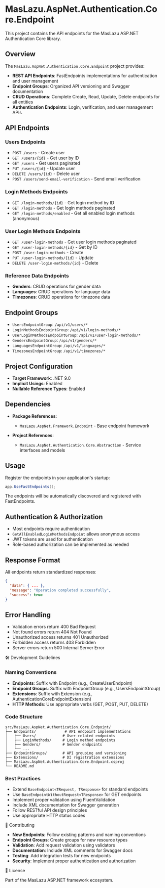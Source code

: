 # MasLazu.AspNet.Authentication.Core.Endpoint

This project contains the API endpoints for the MasLazu ASP.NET Authentication Core library.

## Overview

The `MasLazu.AspNet.Authentication.Core.Endpoint` project provides:

- **REST API Endpoints**: FastEndpoints implementations for authentication and user management
- **Endpoint Groups**: Organized API versioning and Swagger documentation
- **CRUD Operations**: Complete Create, Read, Update, Delete endpoints for all entities
- **Authentication Endpoints**: Login, verification, and user management APIs

## API Endpoints

### Users Endpoints

- `POST /users` - Create user
- `GET /users/{id}` - Get user by ID
- `GET /users` - Get users paginated
- `PUT /users/{id}` - Update user
- `DELETE /users/{id}` - Delete user
- `POST /users/send-email-verification` - Send email verification

### Login Methods Endpoints

- `GET /login-methods/{id}` - Get login method by ID
- `GET /login-methods` - Get login methods paginated
- `GET /login-methods/enabled` - Get all enabled login methods (anonymous)

### User Login Methods Endpoints

- `GET /user-login-methods` - Get user login methods paginated
- `GET /user-login-methods/{id}` - Get by ID
- `POST /user-login-methods` - Create
- `PUT /user-login-methods/{id}` - Update
- `DELETE /user-login-methods/{id}` - Delete

### Reference Data Endpoints

- **Genders**: CRUD operations for gender data
- **Languages**: CRUD operations for language data
- **Timezones**: CRUD operations for timezone data

## Endpoint Groups

- `UsersEndpointGroup`: `/api/v1/users/*`
- `LoginMethodsEndpointGroup`: `/api/v1/login-methods/*`
- `UserLoginMethodsEndpointGroup`: `/api/v1/user-login-methods/*`
- `GendersEndpointGroup`: `/api/v1/genders/*`
- `LanguagesEndpointGroup`: `/api/v1/languages/*`
- `TimezonesEndpointGroup`: `/api/v1/timezones/*`

## Project Configuration

- **Target Framework**: .NET 9.0
- **Implicit Usings**: Enabled
- **Nullable Reference Types**: Enabled

## Dependencies

- **Package References**:

  - `MasLazu.AspNet.Framework.Endpoint` - Base endpoint framework

- **Project References**:
  - `MasLazu.AspNet.Authentication.Core.Abstraction` - Service interfaces and models

## Usage

Register the endpoints in your application's startup:

```csharp
app.UseFastEndpoints();
```

The endpoints will be automatically discovered and registered with FastEndpoints.

## Authentication & Authorization

- Most endpoints require authentication
- `GetAllEnabledLoginMethodsEndpoint` allows anonymous access
- JWT tokens are used for authentication
- Role-based authorization can be implemented as needed

## Response Format

All endpoints return standardized responses:

```json
{
  "data": { ... },
  "message": "Operation completed successfully",
  "success": true
}
```

## Error Handling

- Validation errors return 400 Bad Request
- Not found errors return 404 Not Found
- Unauthorized access returns 401 Unauthorized
- Forbidden access returns 403 Forbidden
- Server errors return 500 Internal Server Error

🛠️ Development Guidelines

### Naming Conventions

- **Endpoints**: Suffix with Endpoint (e.g., CreateUserEndpoint)
- **Endpoint Groups**: Suffix with EndpointGroup (e.g., UsersEndpointGroup)
- **Extensions**: Suffix with Extension (e.g., AuthenticationCoreEndpointExtension)
- **HTTP Methods**: Use appropriate verbs (GET, POST, PUT, DELETE)

### Code Structure

```
src/MasLazu.AspNet.Authentication.Core.Endpoint/
├── Endpoints/             # API endpoint implementations
│   ├── Users/            # User-related endpoints
│   ├── LoginMethods/     # Login method endpoints
│   ├── Genders/          # Gender endpoints
│   └── ...
├── EndpointGroups/       # API grouping and versioning
├── Extensions/           # DI registration extensions
├── MasLazu.AspNet.Authentication.Core.Endpoint.csproj
└── README.md
```

### Best Practices

- Extend `BaseEndpoint<TRequest, TResponse>` for standard endpoints
- Use `BaseEndpointWithoutRequest<TResponse>` for GET endpoints
- Implement proper validation using FluentValidation
- Include XML documentation for Swagger generation
- Follow RESTful API design principles
- Use appropriate HTTP status codes

🤝 Contributing

- **New Endpoints**: Follow existing patterns and naming conventions
- **Endpoint Groups**: Create groups for new resource types
- **Validation**: Add request validation using validators
- **Documentation**: Include XML comments for Swagger docs
- **Testing**: Add integration tests for new endpoints
- **Security**: Implement proper authentication and authorization

📄 License

Part of the MasLazu ASP.NET framework ecosystem.
